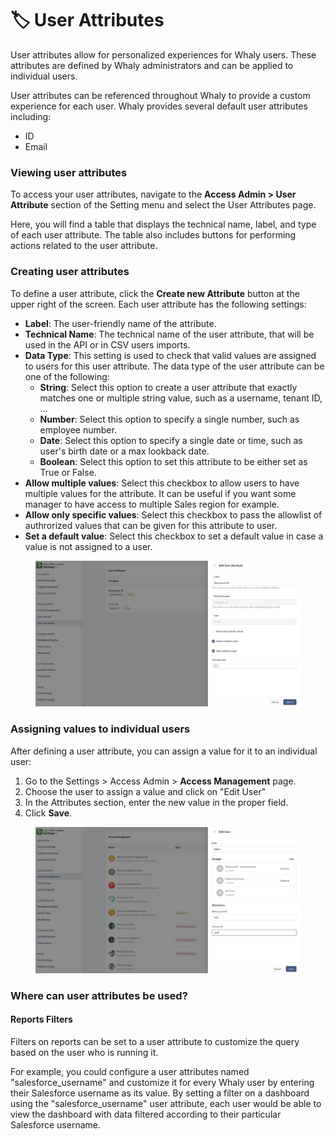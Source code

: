 # 🏷 User Attributes

User attributes allow for personalized experiences for Whaly users. These attributes are defined by Whaly administrators and can be applied to individual users.

User attributes can be referenced throughout Whaly to provide a custom experience for each user. Whaly provides several default user attributes including:

* ID
* Email

### Viewing user attributes <a href="#viewing_user_attributes" id="viewing_user_attributes"></a>

To access your user attributes, navigate to the **Access Admin > User Attribute** section of the Setting menu and select the User Attributes page.&#x20;

Here, you will find a table that displays the technical name, label, and type of each user attribute. The table also includes buttons for performing actions related to the user attribute.



### Creating user attributes <a href="#creating_user_attributes" id="creating_user_attributes"></a>

To define a user attribute, click the **Create new Attribute** button at the upper right of the screen. Each user attribute has the following settings:

* **Label**: The user-friendly name of the attribute.
* **Technical Name**: The technical name of the user attribute, that will be used in the API or in CSV users imports.
* **Data Type**: This setting is used to check that valid values are assigned to users for this user attribute. The data type of the user attribute can be one of the following:
  * **String**: Select this option to create a user attribute that exactly matches one or multiple string value, such as a username, tenant ID, ...
  * **Number**: Select this option to specify a single number, such as employee number.
  * **Date**: Select this option to specify a single date or time, such as user's birth date or a max lookback date.
  * **Boolean**: Select this option to set this attribute to be either set as True or False.
* **Allow multiple values**: Select this checkbox to allow users to have multiple values for the attribute. It can be useful if you want some manager to have access to multiple Sales region for example.
* **Allow only specific values**: Select this checkbox to pass the allowlist of authrorized values that can be given for this attribute to user.
* **Set a default value**: Select this checkbox to set a default value in case a value is not assigned to a user.

<figure><img src="../.gitbook/assets/image (241).png" alt=""><figcaption></figcaption></figure>

### Assigning values to individual users <a href="#assigning_values_to_individual_users" id="assigning_values_to_individual_users"></a>

After defining a user attribute, you can assign a value for it to an individual user:

1. Go to the Settings > Access Admin > **Access Management** page.
2. Choose the user to assign a value and click on "Edit User"
3. In the Attributes section, enter the new value in the proper field.
4. Click **Save**.

<figure><img src="../.gitbook/assets/image (7).png" alt=""><figcaption></figcaption></figure>

### Where can user attributes be used? <a href="#where_can_user_attributes_be_used" id="where_can_user_attributes_be_used"></a>

#### Reports Filters

Filters on reports can be set to a user attribute to customize the query based on the user who is running it.

For example, you could configure a user attributes named "salesforce\_username" and customize it for every Whaly user by entering their Salesforce username as its value. By setting a filter on a dashboard using the "salesforce\_username" user attribute, each user would be able to view the dashboard with data filtered according to their particular Salesforce username.

